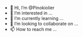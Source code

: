 - 👋 Hi, I’m @Pinokiolier
- 👀 I’m interested in ...
- 🌱 I’m currently learning ...
- 💞️ I’m looking to collaborate on ...
- 📫 How to reach me ...

<!---
Pinokiolier/Pinokiolier is a ✨ special ✨ repository because its `README.md` (this file) appears on your GitHub profile.
You can click the Preview link to take a look at your changes.
--->

